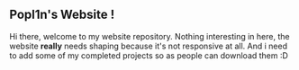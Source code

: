 ## Popl1n's Website !
Hi there, welcome to my website repository. Nothing interesting in here, the website **really** needs shaping because it's not responsive at all. And i need to add some of my completed projects so as people can download them :D
